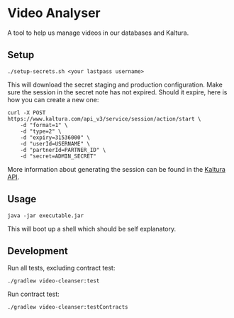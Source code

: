 # Video Analyser

A tool to help us manage videos in our databases and Kaltura.

## Setup

```
./setup-secrets.sh <your lastpass username>
```

This will download the secret staging and production configuration. 
Make sure the session in the secret note has not expired. Should it expire, here is how you can create a new one:

```
curl -X POST https://www.kaltura.com/api_v3/service/session/action/start \
    -d "format=1" \
    -d "type=2" \
    -d "expiry=31536000" \
    -d "userId=USERNAME" \
    -d "partnerId=PARTNER_ID" \
    -d "secret=ADMIN_SECRET"
```

More information about generating the session can be found in the [Kaltura API](https://developer.kaltura.com/api-docs/Generate_API_Sessions/session/session_start).

## Usage

```
java -jar executable.jar 
```

This will boot up a shell which should be self explanatory.

## Development

Run all tests, excluding contract test:
```
./gradlew video-cleanser:test
```

Run contract test:
```
./gradlew video-cleanser:testContracts
```

